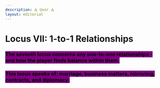 ```yaml
---
description: 🜁 Uxor 🜁
layout: editorial
---
```


# Locus VII: 1-to-1 Relationships

### <mark style="background-color:purple;">The seventh locus concerns any one-to-one relationships - and how the player finds balance within them.</mark>

### <mark style="background-color:purple;">This locus speaks of: marriage, business matters, mirroring, contracts, and diplomacy.</mark>

